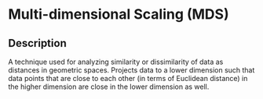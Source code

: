 # Multi-dimensional Scaling (MDS)

## Description

A technique used for analyzing similarity or dissimilarity of data as distances in geometric spaces. Projects data to a lower dimension such that data points that are close to each other (in terms of Euclidean distance) in the higher dimension are close in the lower dimension as well.
